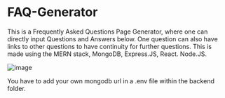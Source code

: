 # FAQ-Generator
This is a Frequently Asked Questions Page Generator, where one can directly input Questions and Answers below. One question can also have links to other questions to have continuity for further questions. This is made using the MERN stack, MongoDB, Express.JS, React. Node.JS. 

![image](https://github.com/Tahsin2020/FAQ-Generator/assets/62449141/e970798a-4b1d-480c-af22-2840b2dfd542)

You have to add your own mongodb url in a .env file within the backend folder.
